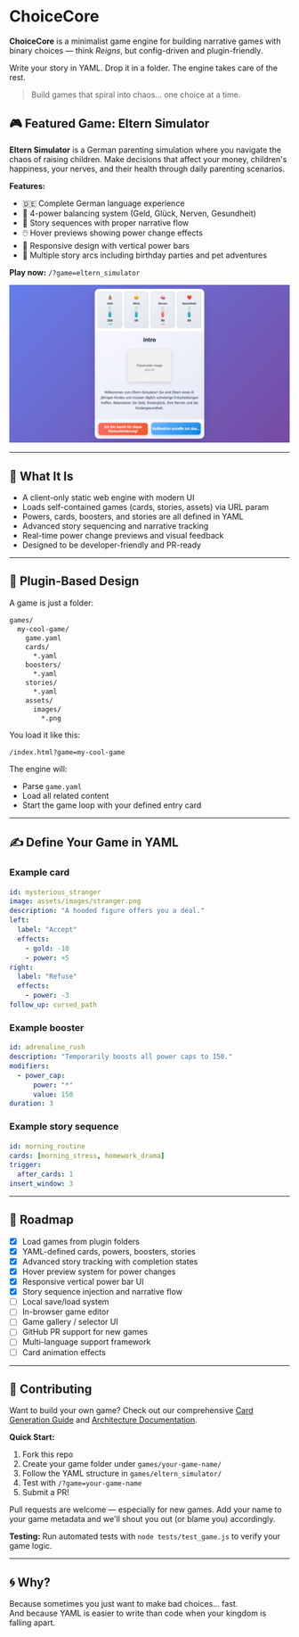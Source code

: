 # ChoiceCore

**ChoiceCore** is a minimalist game engine for building narrative games with binary choices — think *Reigns*, but config-driven and plugin-friendly.

Write your story in YAML. Drop it in a folder. The engine takes care of the rest.

> Build games that spiral into chaos... one choice at a time.

## 🎮 Featured Game: Eltern Simulator

**Eltern Simulator** is a German parenting simulation where you navigate the chaos of raising children. Make decisions that affect your money, children's happiness, your nerves, and their health through daily parenting scenarios.

**Features:**
- 🇩🇪 Complete German language experience
- 🎯 4-power balancing system (Geld, Glück, Nerven, Gesundheit)
- 📖 Story sequences with proper narrative flow
- 🖱️ Hover previews showing power change effects
- 📱 Responsive design with vertical power bars
- 🎪 Multiple story arcs including birthday parties and pet adventures

**Play now:** `/?game=eltern_simulator`

![Game Preview](docs/images/hover_preview.png)

---

## 🔧 What It Is

- A client-only static web engine with modern UI
- Loads self-contained games (cards, stories, assets) via URL param
- Powers, cards, boosters, and stories are all defined in YAML
- Advanced story sequencing and narrative tracking
- Real-time power change previews and visual feedback
- Designed to be developer-friendly and PR-ready

---

## 🧩 Plugin-Based Design

A game is just a folder:

```
games/
  my-cool-game/
    game.yaml
    cards/
      *.yaml
    boosters/
      *.yaml
    stories/
      *.yaml
    assets/
      images/
        *.png
```

You load it like this:

```
/index.html?game=my-cool-game
```

The engine will:
- Parse `game.yaml`
- Load all related content
- Start the game loop with your defined entry card

---

## ✍️ Define Your Game in YAML

### Example card

```yaml
id: mysterious_stranger
image: assets/images/stranger.png
description: "A hooded figure offers you a deal."
left:
  label: "Accept"
  effects:
    - gold: -10
    - power: +5
right:
  label: "Refuse"
  effects:
    - power: -3
follow_up: cursed_path
```

### Example booster

```yaml
id: adrenaline_rush
description: "Temporarily boosts all power caps to 150."
modifiers:
  - power_cap:
      power: "*"
      value: 150
duration: 3
```

### Example story sequence

```yaml
id: morning_routine
cards: [morning_stress, homework_drama]
trigger:
  after_cards: 1
insert_window: 3
```

---

## 🚧 Roadmap

- [x] Load games from plugin folders
- [x] YAML-defined cards, powers, boosters, stories
- [x] Advanced story tracking with completion states
- [x] Hover preview system for power changes
- [x] Responsive vertical power bar UI
- [x] Story sequence injection and narrative flow
- [ ] Local save/load system
- [ ] In-browser game editor
- [ ] Game gallery / selector UI
- [ ] GitHub PR support for new games
- [ ] Multi-language support framework
- [ ] Card animation effects

---

## 🤝 Contributing

Want to build your own game? Check out our comprehensive [Card Generation Guide](CARD_GENERATION_GUIDE.md) and [Architecture Documentation](ARCHITECTURE.md).

**Quick Start:**
1. Fork this repo
2. Create your game folder under `games/your-game-name/`
3. Follow the YAML structure in `games/eltern_simulator/`
4. Test with `/?game=your-game-name`
5. Submit a PR!

Pull requests are welcome — especially for new games. Add your name to your game metadata and we'll shout you out (or blame you) accordingly.

**Testing:** Run automated tests with `node tests/test_game.js` to verify your game logic.

---

## 🌀 Why?

Because sometimes you just want to make bad choices... fast.  
And because YAML is easier to write than code when your kingdom is falling apart.
